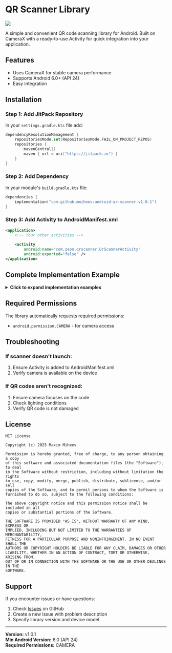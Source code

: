# QR Scanner Library

[![](https://jitpack.io/v/mmiheev/android-qr-scanner.svg)](https://jitpack.io/#mmiheev/android-qr-scanner)

A simple and convenient QR code scanning library for Android. Built on CameraX with a ready-to-use Activity for quick integration into your application.

## Features

- Uses CameraX for stable camera performance
- Supports Android 6.0+ (API 24)
- Easy integration

## Installation

### Step 1: Add JitPack Repository

In your `settings.gradle.kts` file add:

```kotlin
dependencyResolutionManagement {
    repositoriesMode.set(RepositoriesMode.FAIL_ON_PROJECT_REPOS)
    repositories {
        mavenCentral()
        maven { url = uri("https://jitpack.io") }
    }
}
```

### Step 2: Add Dependency

In your module's `build.gradle.kts` file:

```kotlin
dependencies {
    implementation("com.github.mmiheev:android-qr-scanner:v1.0.1")
}
```

### Step 3: Add Activity to AndroidManifest.xml

```xml
<application>
    <!-- Your other activities -->
    
    <activity
        android:name="com.zeon.qrscanner.QrScannerActivity"
        android:exported="false" />
</application>
```
## Complete Implementation Example

<details>
<summary><b>Click to expand implementation examples</b></summary>

### Java
```java
public class MainActivity extends AppCompatActivity {
    private ActivityResultLauncher<Unit> qrScannerLauncher;

    @Override
    protected void onCreate(Bundle savedInstanceState) {
        super.onCreate(savedInstanceState);
        setContentView(R.layout.activity_main);

        qrScannerLauncher = registerForActivityResult(
                new QrScanner.ScannerContract(),
                result -> handleQrResult(result)
        );

        Button scanButton = findViewById(R.id.scanButton);
        scanButton.setOnClickListener(v -> launchQrScanner());
    }

    private void launchQrScanner() {
        qrScannerLauncher.launch(Unit.INSTANCE);
    }

    private void handleQrResult(QrResult result) {
        if (result instanceof QrResult.Success) {
            String scannedText = ((QrResult.Success) result).getText();
            Toast.makeText(this, "Scanned: " + scannedText, Toast.LENGTH_SHORT).show();
        } else if (result instanceof QrResult.Error) {
            QrException error = ((QrResult.Error) result).getException();
            Toast.makeText(this, "Error: " + error.getMessage(), Toast.LENGTH_SHORT).show();
        } else if (result instanceof QrResult.Canceled) {
            Toast.makeText(this, "Scan canceled", Toast.LENGTH_SHORT).show();
        }
    }
}
```
### Kotlin
```kotlin
class MainActivity : AppCompatActivity() {
    private lateinit var resultTextView: TextView

    private val qrScannerLauncher = registerForActivityResult(QrScanner.ScannerContract()) { result ->
        when (result) {
            is QrResult.Success -> {
                resultTextView.text = "Результат: ${result.text}"
                Toast.makeText(this, "QR code recognized: ${result.text}", Toast.LENGTH_SHORT).show()
            }
            is QrResult.Error -> {
                resultTextView.text = "Error: ${result.exception.message}"
                Toast.makeText(this, "Error: ${result.exception.message}", Toast.LENGTH_SHORT).show()
            }
            QrResult.Canceled -> {
                resultTextView.text = "Scan canceled"
                Toast.makeText(this, "Scan canceled", Toast.LENGTH_SHORT).show()
            }
        }
    }

    override fun onCreate(savedInstanceState: Bundle?) {
        super.onCreate(savedInstanceState)
        setContentView(R.layout.activity_main)

        resultTextView = findViewById(R.id.resultTextView)
        val scanButton: Button = findViewById(R.id.scanButton)

        scanButton.setOnClickListener {
            qrScannerLauncher.launch(Unit)
        }
    }
}
```
</details>

## Required Permissions

The library automatically requests required permissions:

- `android.permission.CAMERA` - for camera access

## Troubleshooting

### If scanner doesn't launch:
1. Ensure Activity is added to AndroidManifest.xml
2. Verify camera is available on the device

### If QR codes aren't recognized:
1. Ensure camera focuses on the code
2. Check lighting conditions
3. Verify QR code is not damaged

## License

```
MIT License

Copyright (c) 2025 Maxim Miheev

Permission is hereby granted, free of charge, to any person obtaining a copy
of this software and associated documentation files (the "Software"), to deal
in the Software without restriction, including without limitation the rights
to use, copy, modify, merge, publish, distribute, sublicense, and/or sell
copies of the Software, and to permit persons to whom the Software is
furnished to do so, subject to the following conditions:

The above copyright notice and this permission notice shall be included in all
copies or substantial portions of the Software.

THE SOFTWARE IS PROVIDED "AS IS", WITHOUT WARRANTY OF ANY KIND, EXPRESS OR
IMPLIED, INCLUDING BUT NOT LIMITED TO THE WARRANTIES OF MERCHANTABILITY,
FITNESS FOR A PARTICULAR PURPOSE AND NONINFRINGEMENT. IN NO EVENT SHALL THE
AUTHORS OR COPYRIGHT HOLDERS BE LIABLE FOR ANY CLAIM, DAMAGES OR OTHER
LIABILITY, WHETHER IN AN ACTION OF CONTRACT, TORT OR OTHERWISE, ARISING FROM,
OUT OF OR IN CONNECTION WITH THE SOFTWARE OR THE USE OR OTHER DEALINGS IN THE
SOFTWARE.
```

## Support

If you encounter issues or have questions:
1. Check [Issues](https://github.com/mmiheev/android-qr-scanner/issues) on GitHub
2. Create a new Issue with problem description
3. Specify library version and device model

---

**Version:** v1.0.1  
**Min Android Version:** 6.0 (API 24)  
**Required Permissions:** CAMERA
